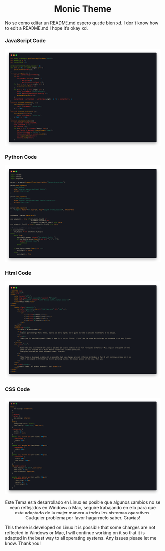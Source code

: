 <h1 align="center">Monic Theme</h1>
<p>
No se como editar un README.md espero quede bien xd.
I don't know how to edit a README.md I hope it's okay xd.
</p>
<h3>JavaScript Code</h3>
<p align="center"><img src="captures/js.png" alt="Example JavaScript Code"></p>

<h3>Python Code</h3>
<p align="center"><img src="captures/py.png" alt="Example Python Code"></p>

<h3>Html Code</h3>
<p align="center"><img src="captures/html.png" alt="Example HTML Code"></p>

<h3>CSS Code</h3>
<p align="center"><img src="captures/css.png" alt="Example CSS Code"></p>

<p align="center">
Este Tema está desarrollado en Linux es posible que algunos cambios no se vean reflejados en Windows o Mac, seguire trabajando en ello
para que este adaptado de la mejor manera a todos los sistemas operativos.
Cualquier problema por favor haganmelo saber. Gracias!

This theme is developed on Linux it is possible that some changes are not reflected in Windows or Mac, I will continue working on it so
that it is adapted in the best way to all operating systems. Any issues please let me know. Thank you!
</p>